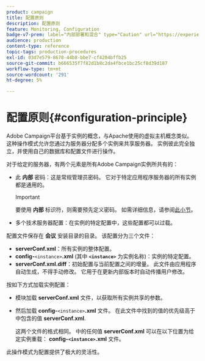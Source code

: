 ```yaml
---
product: campaign
title: 配置原则
description: 配置原则
feature: Monitoring, Configuration
badge-v7-prem: label="内部部署和混合" type="Caution" url="https://experienceleague.adobe.com/docs/campaign-classic/using/installing-campaign-classic/architecture-and-hosting-models/hosting-models-lp/hosting-models.html?lang=zh-Hans" tooltip="仅适用于内部部署和混合部署"
audience: production
content-type: reference
topic-tags: production-procedures
exl-id: 03d7e579-8678-44b8-bbe7-cf4204bffb25
source-git-commit: b666535f7f82d1b8c2da4fbce1bc25cf8d39d187
workflow-type: tm+mt
source-wordcount: '291'
ht-degree: 5%

---
```


# 配置原则{#configuration-principle}



Adobe Campaign平台基于实例的概念，与Apache使用的虚拟主机概念类似。 这种操作模式允许您通过为服务器分配多个实例来共享服务器。 实例彼此完全独立，并使用自己的数据库和配置文件进行操作。

对于给定的服务器，有两个元素是所有Adobe Campaign实例所共有的：

* 此 **内部** 密码：这是常规管理员密码。 它对于特定应用程序服务器的所有实例都是通用的。

  >[!IMPORTANT]
  >
  >要使用 **内部** 标识符，则需要预先定义密码。 如需详细信息，请参阅[此小节](../../installation/using/configuring-campaign-server.md#internal-identifier)。

* 多个技术服务器配置：在实例的特定配置中，这些配置都可以过载。

配置文件保存在 **会议** 安装目录的目录。 该配置分为三个文件：

* **serverConf.xml**：所有实例的整体配置。
* **config-**`<instance>`**.xml** (其中 **`<instance>`** 为实例名称)：实例的特定配置。
* **serverConf.xml.diff**：初始配置与当前配置之间的增量。 此文件由应用程序自动生成，不得手动修改。 它用于在更新内部版本时自动传播用户修改。

按如下方式加载实例配置：

* 模块加载 **serverConf.xml** 文件，以获取所有实例共享的参数。
* 然后加载 **config-**`<instance>`**.xml** 文件。 在此文件中找到的值的优先级高于中包含的值 **serverConf.xml**.

  这两个文件的格式相同。 中的任何值 **serverConf.xml** 可以在以下位置为给定实例重载： **config-`<instance>`.xml** 文件。

此操作模式为配置提供了极大的灵活性。
